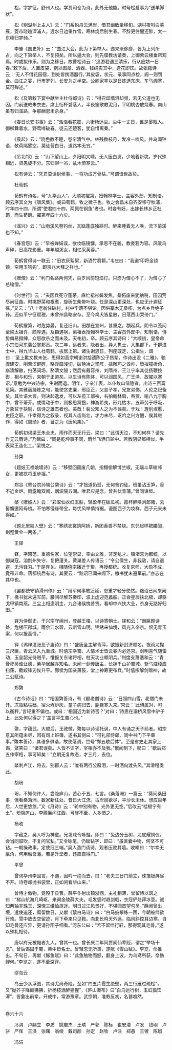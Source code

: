 <!-- { "loadSidebar": true } -->
　　松，字梦征，舒州人也。学贾司仓为诗，此外无他能。时号松启事为“送羊脚状”。

　　松《别湖州上主人》云：“门系钓舟云满岸，借君幽致坐移旬。湖村夜叫白芜雁，菱市晓暄深浦人。远水日边重作雪，寒林烧后别生春。不辞更住醒还醉，太一东峰归梦频。”

　　李肇《国史补》云：“曲江大会，此为下第举人。迩来渐侈靡，皆为上列所占，向之下第举人，不复预矣。所以逼大会，则先牒教坊请奏，上御紫云楼垂帘观焉。时或拟作乐，则为之移日。故曹松诗云：‘追游若遇三清乐，行从应妨一日春。’敕下后，人置皮袋，例以图章、酒器、钱绢实其中，逢花即饮。故张籍诗云：‘无人不借花园宿，到处皆携酒器行。’其皮袋，状元、录事同点检，阙一则罚金。曲江之宴，行市罗列，长安为之半空。公卿家率以是日拣选东床，车马阗塞，莫可殚述。”

　　松《及第敕下宴中献坐主杜侍郎诗》云：“得召邱墙泪却频，若无公道也无因。门前送敕朱衣吏，席上衔杯碧落人。半夜笙歌教泥月，平明桃杏放烧春。南山虽有归溪路，争那酬恩未杀身。”

　　《春日长安书事》云：“浩浩看花晨，六街杨远尘。尘中一丈日，谁是晏眠人。御柳舞着水，野莺啼破春。徒云还楚客，犹自惜离秦。”

　　《晨起》云：“晓色教不睡，卷帘清气中。林残数枝月，发冷一梳风。并鸟闻钟语，欹荷隔雾空。莫徒营白日，道路本无穷。”

　　《吊北邙》云：“山下望山上，夕阳明又曛。无人医白发，少地着新坟。岁代殊相远，贤愚旋不分。东归聊一吊，乱木倚寒云。”

　　松有诗云：“凭君莫话封侯事，一将功成万骨枯。”可谓谙世故矣。

　　杜荀鹤

　　荀鹤有诗名，号“九华山人”。大顺初擢第，授翰林学士，主客外郎，知制诰。顾云序其文为《唐风集》。或曰荀鹤，牧之微子也。牧之会昌末自齐安移守秋浦，时年四十四，所谓“使君四十四，两佩在铜鱼”者也。时妾有妊，出嫁长林乡正杜筠，而生荀鹤。擢第年四十六矣。

　　《溪兴》云：“山雨溪风卷钓丝，瓦瓯蓬底独斟时。醉来睡着无人唤，流下前溪也不知。”

　　《春宫怨》云：“早被婵娟误，欲妆临镜慵。承恩不在貌，教妾若为容。风暖鸟声碎，日高花影重。年年越溪女，相忆采芙蓉。”

　　荀鹤曾得诗一联云：“旧衣灰絮絮，新酒竹篘篘。”韦庄曰：“我道‘印将金锁锁，帘用玉钩钩’，即京兆大拜之祥也。”

　　《赠僧》云：“利门名路两何凭，百岁风前短焰灯。只恐为僧心不了，为僧心了总输僧。”

　　《时世行》云：“夫因兵死守蓬茅，麻纻裙衫鬓发焦。桑柘废来犹纳税，田园荒尽尚征苗。时挑野菜和根煮，旋斫生柴带叶烧。任是深山更深处，也应无计避征徭。”又云：“八十老翁住破村，村中牢落不堪论。因供寨木无桑柘，为点乡兵绝子孙。还似平宁征赋税，未曾州县略安存。至今鸡犬皆星散，日落西山哭倚门。”

　　荀鹤擢第，时危势晏，复还旧山。田頵在宣州，甚重之。頵起兵，阴令以笺问至梁太祖许，颇厚遇。及頵遇祸，梁祖表授翰林学士、主客员外郎中，知制诰。恃势侮易搢绅，众怒欲杀之而未及。天祐初，卒。顾云序其诗曰：“大顺初，皇帝命小宗伯河东裴公掌邦贡。次二年，远者来，隐者出，异人隽士，大集都下。于群进士中，得九华山人杜荀鹤，拔居上第。诸生谢恩日，列座既定，公揖生，谓曰：‘圣上歉文教未张，思得如高宗朝谢洪拾遗陈公子昂辈，作诗出没《二雅》，驰骤建安，削苦涩僻碎，略淫靡浅切，破艳冶之坚阵，擒雕巧之酋帅，皆摧犝折角，崩溃解散，扫荡词场，豁清文祲；然后有戴容州、刘隋州、王江宁率其徒扬鞭按辔，相与和乐，来朝于正道矣。以生诗有陈体，可以润国风，广王泽，故擢以塞诏。’意勉为中兴诗宗，生谢而退。明年，宁亲江表，以仆故山偕隐者，出诗三百篇见简。其雅丽凝炼之句，能使贪吏廉，邪臣正，父慈子孝，兄友弟悌，人伦之纪备矣。其壮语大言，则决起逸发，可以左揽工部袂，右拍翰林肩，吞贾、喻八九于胸中，曾不蒂芥。或情动于中，则极思冥搜，神游希夷，形兀枯木，五声劳于呼吸，万象贫于抉剔，信诗之雄杰者也。美哉！裴公知人之为不诬矣。于戏！旌别淑慝，史臣之职。仆幸得为之叙录，视其人齿尚壮，才力未尽，讴吟之兴方酣，俟其继作，得如《周颂》者，目之为《唐风集》。”

　　荀鹤初谒梁王朱全忠，雨作而天无行云。梁曰：“此谓天泣，不知何祥？请先作无云雨诗。”乃赋曰：“同是乾坤事不同，雨丝飞洒日轮中。若教阴显都相似，争表梁王造化工。”梁悦之。

　　孙棨

　　《题妓王福娘墙诗》云：“移壁回窗废几朝，指镮偷解博兰椒。无端斗草输邻女，更被捻将玉步摇。”

　　郑谷《寄台院孙端公棨诗》云：“才拙道仍孤，无何舍钓徒。班虽沾玉笋，香不近金炉。雨露瞻双阙，烟波隔五湖。唯君应是念，曾共伏青蒲。”曾同谏垣。

　　棨《赠妓人》云：“彩翠仙衣红玉肤，轻盈年在破瓜初。霞杯醉唤刘郎赌，云髻慵邀阿母梳。不怕寒侵缘带宝，每忧风举倩持裾。谩图西子为妆样，西子元来未得如。”

　　《题北里妓人壁》云：“寒绣衣裳饷阿娇，新团香兽不禁烧。东邻起样裙腰阔，剩蹙黄金一两条。”

　　王铎

　　铎，字昭范，重德名家，位望崇显，率由文雅，非定乱才。镇渚宫为都统，以御巢寇。洎荆州失守，复把潼关。黄巢差人传语云：“令公儒生，非我敌，请自退避，无污锋刃。”于是弃关。相随僖宗播迁于蜀，再授都统。收复京师，大勋不成，竟罹非命。落都统后有诗，其要云：“黜诏已闻来阙下，檄书犹未遍军前。”亦志在其中也。

　　《罢都统守镇滑州作》云：“用军何事敢迁延，恩重才轻分使然。黜诏已闻来阙下，檄书犹未遍军前。腰间尽解苏秦印，波上虚迎范蠡船。正会星辰扶北极，却驱戈甲镇南燕。三尘上相逢明主，九合诸侯愧昔贤。看却中兴扶大业，杀身无路好归田。”

　　铎为侍御史，于兴宗守绵州，登越王楼，以诗寄朝士。铎和云：“谢脁题诗处，危楼压郡城。雨余江水碧，云断雪山明。锦绣来仙境，风光入帝京。恨无青玉案，何以报高情。”

　　铎《谒梓潼张恶子庙诗》曰：“盛唐圣主解青萍，欲振新封济顺名。夜雨龙抛三尺匣，青云凤入九重城。时僖宗幸蜀，人情术士皆云春内必还京。剑明喜气随雷动，玉垒韶光待贼平。惟报关东诸将相，柱天功业赖阴兵。”判度支萧遘和云：“青骨祀吴谁让德，紫华居越亦知名。未闻一剑传唐主，长拥千山护蜀城。斩马威棱应扫荡，截蛟锋刃俟升平。酂侯为国亲箫鼓，堂上神筹更布兵。”时僖宗解剑赠神，故二公赋诗。

　　郑綮

　　《古今诗话》曰：“相国綮善诗，有《题老僧诗》云：‘日照四山雪，老僧门未开。冻瓶粘柱础，宿火烬炉灰。童子病归去，鹿麑寒入来。’常云：‘此诗属对，可以衡秤。’言轻重不偏也。或曰：‘相国近为新诗否？’对曰：‘诗思在灞桥风雪中驴子上，此处何以得之？’盖言平生苦心也。”

　　綮，字蕴武，大顺后，王政微，綮每以诗谣托讽，中人有诵之天子前者。昭宗意其所蕴未尽，因有司上班簿，遂书其侧曰：“可礼部侍郎、同中书门下平章事。”綮本善诗，其语多俳谐，故使落调，世号“郑五歇后体”。至是省史走其家上谒，綮笑曰：“诸君误矣。人皆不识字，宰相亦不及我。”俄闻制下，叹曰：“歇后郑五作宰相，事可知矣！”立朝无复故态，才三月，去位。

　　綮刺卢江，将去，别郡人云：“唯有两行公廨泪，一时洒向渡头风。”其滑稽类此。

　　胡玢

　　玢，不知何许人，尝隐庐山，苦心于五、七言。《桑落洲》一篇云：“莫问桑田事，但看桑落洲。数家新住处，昔日大江流。古岸崩欲尽，平沙长未休。想应百年后，人世更悠悠。”又《月诗》云：“轮中别有物，光外更无空。”后改云“桂根宁有土”。玢隐庐山，李腾廉问江西，弓旌不至，人多惜之。

　　杨收

　　字藏之，吴人呼为神童。兄发戏令咏蛙，即曰：“兔边分玉树，龙底耀铜仪。会当同鼓吹，不复问官私。”又令咏笔，仍赋钻字，即曰：“虽匪囊中物，何坚不可钻。一朝操政事，定使冠三端。”吴人造门请诗，观者压败其墙。收嘲曰：“尔幸无羸角，何用触吾藩。若是升堂者，还应自得门。”

　　平曾

　　曾谒华州李固言，不遇，因吟一绝而去，曰：“老夫三日门前立，珠箔银屏昼不开。诗卷却抛书袋里，正如闲看华山来。”

　　曾恃才傲物，竟殁于县曹。薛平仆射出镇浙西，主礼稍薄，曾留诗以讽之曰：“梯山航海几崎岖，来谒金陵薛大夫。毛发竖时趋剑戟，衣冠俨处拜冰壶。诚知两轴非珠玉，深愧三缣恤旅途。明日过江风景好，不堪回首望勾吴。”薛闻曾出境，遣使追还，縻留数日，又献《絷白马诗》曰：“白马披鬃练一团，今朝被绊欲行难。雪中放去空留迹，月下牵来只见鞍。向北长鸣天外远，临风斜控耳边寒。自知毛骨还应异，更请孙阳子细看。”河东公曰：“若不留绊行轩，那得观其毛骨。”遂以殊礼相待。

　　唐以府元被黜者九人，曾其一也。曾长庆二年同贾阆仙辈贬，谓之“举场十恶”。曾后谒固于蜀，幕中皆名士。曾轻忽无所畏，遂献《雪山赋》。李览，命推出。不旬日，再献《鯸鱼赋》曰：“此鱼触物而怒，翻身上波，为乌鸢所获，奈鲂鲤何。”李览之，遂不至深罪。

　　缪岛云

　　岛云少从浮图，其诗尤尚奇险，至如“四五片霞生绝壁，两三行雁过疏松”，又“抛芥子降颠狒狒，折杨枝洒醉猩猩”，《庐山瀑布》曰“白鸟远行树，玉虹孤饮潭”，皆夐出前辈。开成中，常游豫章。武宗朝，准敕反初，名甚喧然。  
　 

卷六十六

　　冯涓　卢嗣立　李质　姚岩杰　王璘　严郭　陈标　崔安潜　卢发　钱珝　卢骈　严恽　王涣　张曙　翁绶　戴司颜　孙定　赵牧　卢注　郑愚　王镣　陈琡 

　　冯涓 

